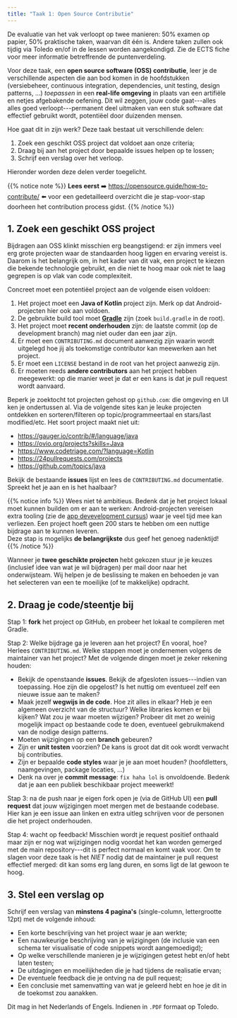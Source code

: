 ```yaml
---
title: "Taak 1: Open Source Contributie"
---
```


De evaluatie van het vak verloopt op twee manieren: 50% examen op papier, 50% praktische taken, waarvan dit één is. Andere taken zullen ook tijdig via Toledo en/of in de lessen worden aangekondigd. Zie de ECTS fiche voor meer informatie betreffrende de puntenverdeling. 

Voor deze taak, een **open source software (OSS) contributie**, leer je de verschillende aspecten die aan bod komen in de hoofdstukken (versiebeheer, continuous integration, dependencies, unit testing, design patterns, ...) _toepassen_ in een **real-life omgeving** in plaats van een artifiële en netjes afgebakende oefening. Dit wil zeggen, jouw code gaat---alles alles goed verloopt---permanent deel uitmaken van een stuk software dat effectief gebruikt wordt, potentiëel door duizenden mensen.

Hoe gaat dit in zijn werk? Deze taak bestaat uit verschillende delen:

1. Zoek een geschikt OSS project dat voldoet aan onze criteria;
2. Draag bij aan het project door bepaalde issues helpen op te lossen;
3. Schrijf een verslag over het verloop.

Hieronder worden deze delen verder toegelicht.

{{% notice note %}}
**Lees eerst** ➡️ https://opensource.guide/how-to-contribute/ ⬅️ voor een gedetailleerd overzicht die je stap-voor-stap doorheen het contribution process gidst.
{{% /notice %}}


## 1. Zoek een geschikt OSS project

Bijdragen aan OSS klinkt misschien erg beangstigend: er zijn immers veel erg grote projecten waar de standaarden hoog liggen en ervaring vereist is. Daarom is het belangrijk om, in het kader van dit vak, een project te kiezen die bekende technologie gebruikt, en die niet te hoog maar ook niet te laag gegrepen is op vlak van code complexiteit.

Concreet moet een potentiëel project aan de volgende eisen voldoen:

1. Het project moet een **Java of Kotlin** project zijn. Merk op dat Android-projecten hier ook aan voldoen.
1. De gebruikte build tool moet **[Gradle](/dependency-management/gradle)** zijn (zoek `build.gradle` in de root).
2. Het project moet **recent onderhouden** zijn: de laatste commit (op de development branch) mag niet ouder dan een jaar zijn.
3. Er moet een `CONTRIBUTING.md` document aanwezig zijn waarin wordt uitgelegd hoe jij als toekomstige contributor kan meewerken aan het project.
4. Er moet een `LICENSE` bestand in de root van het project aanwezig zijn.
4. Er moeten reeds **andere contributors** aan het project hebben meegewerkt: op die manier weet je dat er een kans is dat je pull request wordt aanvaard.

Beperk je zoektocht tot projecten gehost op `github.com`: die omgeving en UI ken je ondertussen al. Via de volgende sites kan je leuke projecten ontdekken en sorteren/filteren op topic/programmeertaal en stars/last modified/etc. Het soort project maakt niet uit:

- https://gauger.io/contrib/#/language/java
- https://ovio.org/projects?skills=Java
- https://www.codetriage.com/?language=Kotlin
- https://24pullrequests.com/projects
- https://github.com/topics/java

Bekijk de bestaande **issues** lijst en lees de `CONTRIBUTING.md` documentatie. Spreekt het je aan en is het haalbaar?

{{% notice info %}}
Wees niet té ambitieus. Bedenk dat je het project lokaal moet kunnen builden om er aan te werken: Android-projecten vereisen extra tooling (zie de [app devevelopment cursus](https://kuleuven-diepenbeek.github.io/appdev-course/)) waar je veel tijd mee kan verliezen. Een project hoeft geen 200 stars te hebben om een nuttige bijdrage aan te kunnen leveren.<br/>Deze stap is mogelijks **de belangrijkste** dus geef het genoeg nadenktijd!
{{% /notice %}}

Wanneer je **twee geschikte projecten** hebt gekozen stuur je je keuzes (inclusief idee van wat je wil bijdragen) per mail door naar het onderwijsteam. Wij helpen je de beslissing te maken en behoeden je van het selecteren van een te moeilijke (of te makkelijke) opdracht.

## 2. Draag je code/steentje bij


Stap 1: **fork** het project op GitHub, en probeer het lokaal te compileren met Gradle.

Stap 2: Welke bijdrage ga je leveren aan het project? En vooral, hoe? Herlees `CONTRIBUTING.md`. Welke stappen moet je ondernemen volgens de maintainer van het project? Met de volgende dingen moet je zeker rekening houden:

- Bekijk de openstaande **issues**. Bekijk de afgesloten issues---indien van toepassing. Hoe zijn die opgelost? Is het nuttig om eventueel zelf een nieuwe issue aan te maken?
- Maak jezelf **wegwijs in de code**. Hoe zit alles in elkaar? Heb je een algemeen overzicht van de structuur? Welke libraries komen er bij kijken? Wat zou je waar moeten wijzigen? Probeer dit met zo weinig mogelijk impact op bestaande code te doen, eventueel gebruikmakend van de nodige design patterns.
- Moeten wijzigingen op een **branch** gebeuren?
- Zijn er **unit testen** voorzien? De kans is groot dat dit ook wordt verwacht bij contributies. 
- Zijn er bepaalde **code styles** waar je je aan moet houden? (hoofdletters, naamgevingen, package locaties, ...)
- Denk na over je **commit message**: `fix haha lol` is onvoldoende. Bedenk dat je aan een publiek beschikbaar project meewerkt!

Stap 3: na de push naar je eigen fork open je (via de GitHub UI) een **pull request** dat jouw wijzigingen moet mergen met de bestaande codebase. Hier kan je een issue aan linken en extra uitleg schrijven voor de personen die het project onderhouden. 

Stap 4: wacht op feedback! Misschien wordt je request positief onthaald maar zijn er nog wat wijzigingen nodig voordat het kan worden gemerged met de main repository---dit is perfect normaal en komt vaak voor. Om te slagen voor deze taak is het _NIET_ nodig dat de maintainer je pull request effectief merged: dit kan soms erg lang duren, en soms ligt de lat gewoon te hoog. 

## 3. Stel een verslag op

Schrijf een verslag van **minstens 4 pagina's** (single-column, lettergrootte 12pt) met de volgende inhoud:

- Een korte beschrijving van het project waar je aan werkte;
- Een nauwkeurige beschrijving van je wijzigingen (de inclusie van een schema ter visualisatie of code snippets wordt aangemoedigd);
- Op welke verschillende manieren je je wijzigingen getest hebt en/of hebt laten testen;
- De uitdagingen en moeilijkheden die je had tijdens de realisatie ervan;
- De eventuele feedback die je ontving na de pull request;
- Een conclusie met samenvatting van wat je geleerd hebt en hoe je dit in de toekomst zou aanakken.

Dit mag in het Nederlands of Engels. Indienen in `.PDF` formaat op Toledo.


